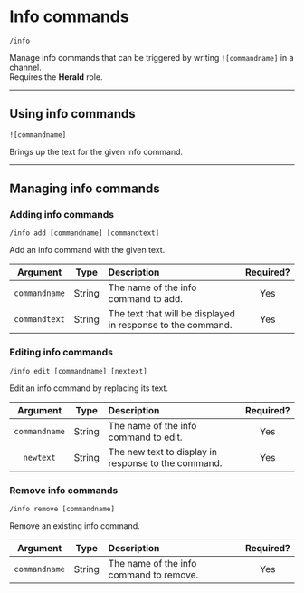 # Info commands

`/info` 

Manage info commands that can be triggered by writing `![commandname]` in a channel.  
Requires the **Herald** role.

***

## Using info commands

`![commandname]`

Brings up the text for the given info command.

***

## Managing info commands

### Adding info commands

`/info add [commandname] [commandtext]`

Add an info command with the given text.

| Argument | Type | Description | Required? |
|:---:|:---:|:---|:---:|
| `commandname` | String | The name of the info command to add. | Yes |
| `commandtext` | String | The text that will be displayed in response to the command. | Yes |

### Editing info commands

`/info edit [commandname] [nextext]`

Edit an info command by replacing its text.

| Argument | Type | Description | Required? |
|:---:|:---:|:---|:---:|
| `commandname` | String | The name of the info command to edit. | Yes |
| `newtext` | String | The new text to display in response to the command. | Yes |

### Remove info commands

`/info remove [commandname]`

Remove an existing info command.

| Argument | Type | Description | Required? |
|:---:|:---:|:---|:---:|
| `commandname` | String | The name of the info command to remove. | Yes |